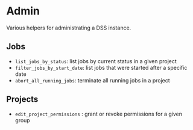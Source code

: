 # Admin

Various helpers for administrating a DSS instance.

## Jobs

* `list_jobs_by_status`: list jobs by current status in a given project
* `filter_jobs_by_start_date`: list jobs that were started after a specific date
* `abort_all_running_jobs`: terminate all running jobs in a project

## Projects

* `edit_project_permissions` : grant or revoke permissions for a given group